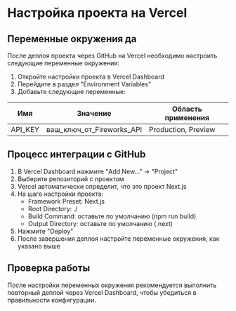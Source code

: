 # Настройка проекта на Vercel

## Переменные окружения да


После деплоя проекта через GitHub на Vercel необходимо настроить следующие переменные окружения:

1. Откройте настройки проекта в Vercel Dashboard
2. Перейдите в раздел "Environment Variables"
3. Добавьте следующие переменные:

| Имя        | Значение                         | Область применения     |
|------------|----------------------------------|------------------------|
| API_KEY    | ваш_ключ_от_Fireworks_API       | Production, Preview    |

## Процесс интеграции с GitHub

1. В Vercel Dashboard нажмите "Add New..." -> "Project"
2. Выберите репозиторий с проектом
3. Vercel автоматически определит, что это проект Next.js
4. На шаге настройки проекта:
   - Framework Preset: Next.js
   - Root Directory: ./
   - Build Command: оставьте по умолчанию (npm run build)
   - Output Directory: оставьте по умолчанию (.next)
5. Нажмите "Deploy"
6. После завершения деплоя настройте переменные окружения, как указано выше

## Проверка работы

После настройки переменных окружения рекомендуется выполнить повторный деплой через Vercel Dashboard, чтобы убедиться в правильности конфигурации. 